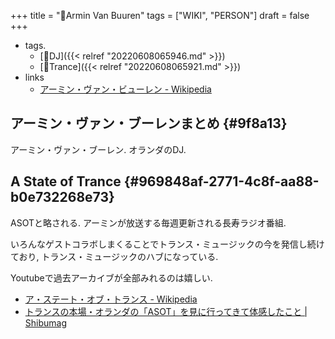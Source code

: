 +++
title = "👨Armin Van Buuren"
tags = ["WIKI", "PERSON"]
draft = false
+++

-   tags.
    -   [🔖DJ]({{< relref "20220608065946.md" >}})
    -   [🔖Trance]({{< relref "20220608065921.md" >}})
-   links
    -   [アーミン・ヴァン・ビューレン - Wikipedia](https://ja.wikipedia.org/wiki/%E3%82%A2%E3%83%BC%E3%83%9F%E3%83%B3%E3%83%BB%E3%83%B4%E3%82%A1%E3%83%B3%E3%83%BB%E3%83%93%E3%83%A5%E3%83%BC%E3%83%AC%E3%83%B3)


## アーミン・ヴァン・ブーレンまとめ {#9f8a13}

アーミン・ヴァン・ブーレン. オランダのDJ.


## A State of Trance {#969848af-2771-4c8f-aa88-b0e732268e73}

ASOTと略される. アーミンが放送する毎週更新される長寿ラジオ番組.

いろんなゲストコラボしまくることでトランス・ミュージックの今を発信し続けており, トランス・ミュージックのハブになっている.

Youtubeで過去アーカイブが全部みれるのは嬉しい.

-   [ア・ステート・オブ・トランス - Wikipedia](https://ja.wikipedia.org/wiki/%E3%82%A2%E3%83%BB%E3%82%B9%E3%83%86%E3%83%BC%E3%83%88%E3%83%BB%E3%82%AA%E3%83%96%E3%83%BB%E3%83%88%E3%83%A9%E3%83%B3%E3%82%B9)
-   [トランスの本場・オランダの「ASOT」を見に行ってきて体感したこと | Shibumag](https://disc-j.net/post-9914/)
